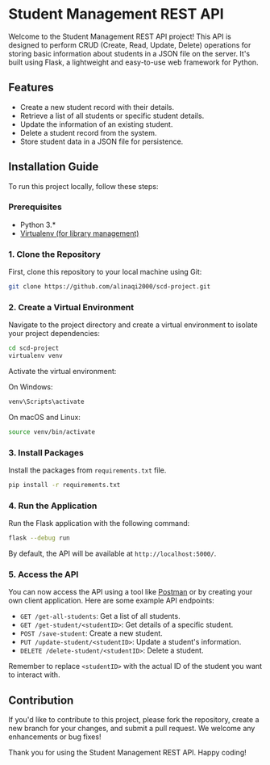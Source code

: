 # Student Management REST API

Welcome to the Student Management REST API project! This API is designed to perform CRUD (Create, Read, Update, Delete) operations for storing basic information about students in a JSON file on the server. It's built using Flask, a lightweight and easy-to-use web framework for Python.

## Features

- Create a new student record with their details.
- Retrieve a list of all students or specific student details.
- Update the information of an existing student.
- Delete a student record from the system.
- Store student data in a JSON file for persistence.

## Installation Guide

To run this project locally, follow these steps:

### Prerequisites

- Python 3.\*
- [Virtualenv (for library management)](https://www.freecodecamp.org/news/how-to-setup-virtual-environments-in-python/)

### 1. Clone the Repository

First, clone this repository to your local machine using Git:

```bash
git clone https://github.com/alinaqi2000/scd-project.git
```

### 2. Create a Virtual Environment

Navigate to the project directory and create a virtual environment to isolate your project dependencies:

```bash
cd scd-project
virtualenv venv
```

Activate the virtual environment:

On Windows:

```bash
venv\Scripts\activate
```

On macOS and Linux:

```bash
source venv/bin/activate
```

### 3. Install Packages

Install the packages from `requirements.txt` file.
```bash
pip install -r requirements.txt
```

### 4. Run the Application

Run the Flask application with the following command:

```bash
flask --debug run
```

By default, the API will be available at `http://localhost:5000/`.

### 5. Access the API

You can now access the API using a tool like [Postman](https://www.postman.com/) or by creating your own client application. Here are some example API endpoints:

- `GET /get-all-students`: Get a list of all students.
- `GET /get-student/<studentID>`: Get details of a specific student.
- `POST /save-student`: Create a new student.
- `PUT /update-student/<studentID>`: Update a student's information.
- `DELETE /delete-student/<studentID>`: Delete a student.

Remember to replace `<studentID>` with the actual ID of the student you want to interact with.

## Contribution

If you'd like to contribute to this project, please fork the repository, create a new branch for your changes, and submit a pull request. We welcome any enhancements or bug fixes!

Thank you for using the Student Management REST API. Happy coding!
